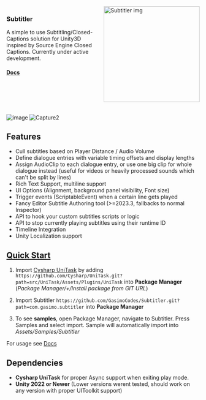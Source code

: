 <img align="right" src="https://github.com/user-attachments/assets/f5efff1d-d151-42dc-a78f-31ec8d7fbd06" alt="Subtitler img" height="250"/>


### Subtitler
 A simple to use Subtitling/Closed-Captions solution for Unity3D inspired by Source Engine Closed Captions. Currently under active development. 

#### [Docs](https://gasimo.dev/Subtitler/manual/gettingstarted.html?tabs=newer)

<br>
<br>
<br>
<br>


![image](https://github.com/user-attachments/assets/a93e090a-3c04-4c05-a334-c8f998d59b0d)
![Capture2](https://github.com/GasimoCodes/Subtitler/assets/22917863/d1607038-3afd-45d1-968a-6507ebf08b3d)



## Features

- Cull subtitles based on Player Distance / Audio Volume
- Define dialogue entries with variable timing offsets and display lengths
- Assign AudioClip to each dialogue entry, or use one big clip for whole dialogue instead (useful for videos or heavily processed sounds which can't be split by lines)
- Rich Text Support, multiline support
- UI Options (Alignment, background panel visibility, Font size)
- Trigger events (ScriptableEvent) when a certain line gets played
- Fancy Editor Subtitle Authoring tool (>=2023.3, fallbacks to normal Inspector)
- API to hook your custom subtitles scripts or logic
- API to stop currently playing subtitles using their runtime ID
- Timeline Integration
- Unity Localization support


## [Quick Start](https://gasimocodes.github.io/Subtitler/manual/gettingstarted.html?tabs=newer)

1. Import [Cysharp UniTask]((https://github.com/Cysharp/UniTask)) by adding `https://github.com/Cysharp/UniTask.git?path=src/UniTask/Assets/Plugins/UniTask` into **Package Manager** 
(*Package Manager/+/Install package from GIT URL*)

2. Import Subtitler `https://github.com/GasimoCodes/Subtitler.git?path=com.gasimo.subtitler` into **Package Manager** 
  
3. To see **samples**, open Package Manager, navigate to Subtitler. Press Samples and select import. Sample will automatically import into *Assets/Samples/Subtitler*

For usage see [Docs](https://gasimo.dev/Subtitler/manual/gettingstarted.html?tabs=newer)


## Dependencies
- **Cysharp UniTask** for proper Async support when exiting play mode.
- **Unity 2022 or Newer** (Lower versions werent tested, should work on any version with proper UIToolkit support)
